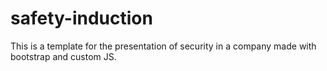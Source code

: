 # safety-induction
This is a template for the presentation of security in a company made with bootstrap and custom JS.
